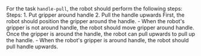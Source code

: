 For the task `handle-pull`, the robot should perform the following steps:
    Steps:  1. Put gripper around handle  2. Pull the handle upwards
    First, the robot should position the gripper around the handle.
    - When the robot's gripper is not around handle, the robot should move gripper around handle.
    Once the gripper is around the handle, the robot can pull upwards to pull up the handle.
    - When the robot's gripper is around handle, the robot should pull handle upwards.